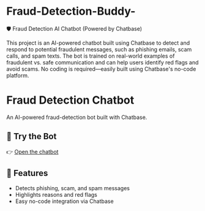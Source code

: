 # Fraud-Detection-Buddy-
🛡️ Fraud Detection AI Chatbot (Powered by Chatbase)

This project is an AI-powered chatbot built using Chatbase to detect and respond to potential fraudulent messages, such as phishing emails, scam calls, and spam texts. The bot is trained on real-world examples of fraudulent vs. safe communication and can help users identify red flags and avoid scams. No coding is required—easily built using Chatbase's no-code platform.
# Fraud Detection Chatbot

An AI-powered fraud-detection bot built with Chatbase.

## 🧠 Try the Bot

👉 [Open the chatbot](https://www.chatbase.co/chatbot-iframe/1SufIf9NpFHQ5hNJ1hhLR)

## 🚀 Features

- Detects phishing, scam, and spam messages  
- Highlights reasons and red flags  
- Easy no-code integration via Chatbase
